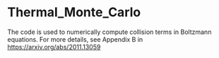 # Thermal_Monte_Carlo
The code is used to numerically compute collision terms in Boltzmann equations.
For more details, see Appendix B in https://arxiv.org/abs/2011.13059